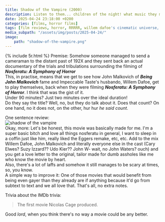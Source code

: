```yaml
---
title: Shadow of the Vampire (2000)
description: Listen to them... children of the night! what music they make!
date: 2025-04-24 23:18:00 +0200
categories: [films, horror films]
tags: [film reviews, horror, RRRRR, willem dafoe's cinematic universe, germansploitation, they don't say the title]
media_subpath: "/assets/img/posts/2025-04-24/"
image:
    path: "shadow-of-the-vampire.png"
---
```

{% include 5r.html %}
<span class="reviewsection">Premise:</span> Somehow someone managed to send a cameraman to the distant past of 192X and they sent back an actual documentary of the trials and tribulations surrounding the filming of ***Nosferatu: A Symphony of Horror***<br/>This, in practise, means that we get to see how John Malkovich of ***Being John Malkovich*** fame and Impeccable Taste's husbando, Willem Dafoe, get to play themselves, back when they were filming ***Nosferatu: A Symphony of Horror***. I think that was the gist of it.<br/>
<span class="reviewsection">Under 90 minutes?</span> Just two minutes over the ideal duration!<br/>
<span class="reviewsection">Do they say the title?</span> Well, no, but they do talk about it. Does that count? On one hand, no it does not, on the other, hur hur *he said count*.

<span class="reviewsection">One sentence review:</span> <br/>![shadow of the vampire](shadowofthevampire.gif)<br/>
<span class="reviewsection">Okay, more:</span> Let's be honest, this movie was basically made for me. I'm a super basic bitch and love all things nosferatu in general, I want to sleep in a coffin just like him, really liked the Eggers remake, etc, etc. Add to the mix Willem Dafoe, John Malkovich and literally everyone else in the cast (Cary Elwes? Suzy Izzard?? Udo Kier?? John W- wait, no John Waters? ouch) and you get a love letter to the original, tailor made for dumb assholes like me who know the movie by heart.<br/>Also, there's a lot of laffs and somehow it still manages to be scary at times, so, you know.<br/>
<span class="reviewsection">A simple way to improve it:</span> One of those movies that would benefit from being even gayer than they already are if anything because it'd go from subtext to text and we all love that. That's all, no extra notes.

<span class="reviewsection">Trivia about the IMDb trivia:</span>
> The first movie Nicolas Cage produced.

Good *lord*, when you think there's no way a movie could be any better.

